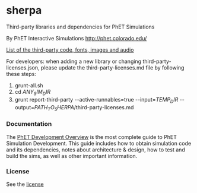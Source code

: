 sherpa
======

Third-party libraries and dependencies for PhET Simulations

By PhET Interactive Simulations
http://phet.colorado.edu/

[List of the third-party code, fonts, images and audio](third-party-licenses.md)

For developers: when adding a new library or changing third-party-licenses.json, please update the third-party-licenses.md
file by following these steps:
1. grunt-all.sh
2. cd $ANY_SIM_DIR$
3. grunt report-third-party --active-runnables=true --input=$TEMP_DIR$ --output=$PATH_TO_SHERPA$/third-party-licenses.md

### Documentation
The [PhET Development Overview](http://bit.ly/phet-development-overview) is the most complete guide to PhET Simulation Development. This guide includes how
to obtain simulation code and its dependencies, notes about architecture & design, how to test and build the sims, as well as other important information.

### License
See the [license](LICENSE)
